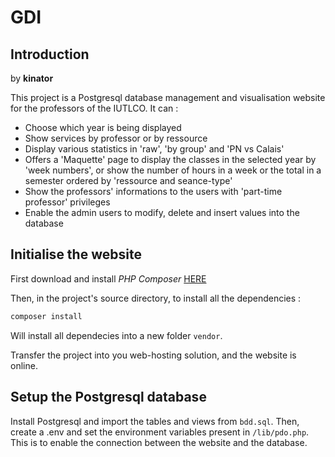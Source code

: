 # GDI
## Introduction
by **kinator**

This project is a Postgresql database management and visualisation website for the professors of the IUTLCO. It can :

- Choose which year is being displayed
- Show services by professor or by ressource
- Display various statistics in 'raw', 'by group' and 'PN vs Calais'
- Offers a 'Maquette' page to display the classes in the selected year by 'week numbers', or show the number of hours in a week or the total in a semester ordered by 'ressource and seance-type'
- Show the professors' informations to the users with 'part-time professor' privileges
- Enable the admin users to modify, delete and insert values into the database

## Initialise the website
First download and install *PHP Composer* [HERE](https://getcomposer.org/download/)

Then, in the project's source directory, to install all the dependencies :

```bash
composer install
```
Will install all dependecies into a new folder ``vendor``.

Transfer the project into you web-hosting solution, and the website is online.

## Setup the Postgresql database
Install Postgresql and import the tables and views from ``bdd.sql``. Then, create a .env and set the environment variables present in ``/lib/pdo.php``. This is to enable the connection between the website and the database.